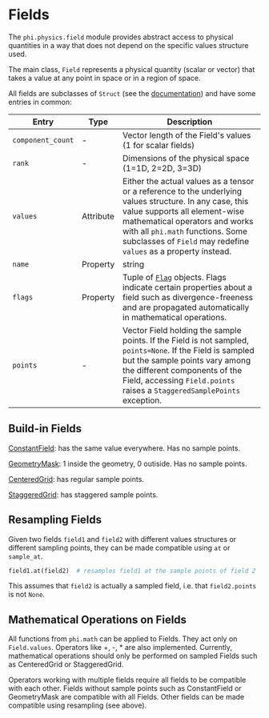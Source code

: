 # Fields

The `phi.physics.field` module provides abstract access to physical quantities in a way that does not depend on the specific values structure used.

The main class, `Field` represents a physical quantity (scalar or vector) that takes a value at any point in space or in a region of space.

All fields are subclasses of `Struct` (see the [documentation](Structs.ipynb)) and have some entries in common:

| Entry             | Type                 | Description                                                                                                                                                                                                                                                                 |
|-------------------|----------------------|-----------------------------------------------------------------------------------------------------------------------------------------------------------------------------------------------------------------------------------------------------------------------------|
| `component_count` | -                    | Vector length of the Field's values (1 for scalar fields)                                                                                                                                                                                                                   |
| `rank`            | -                    | Dimensions of the physical space (1=1D, 2=2D, 3=3D)                                                                                                                                                                                                                         |
| `values`            | Attribute | Either the actual values as a tensor or a reference to the underlying values structure. In any case, this value supports all element-wise mathematical operators and works with all `phi.math` functions. Some subclasses of `Field` may redefine `values` as a property instead. |
| `name`            | Property             | string                                                                                                                                                                                                                                                                      |
| `flags`           | Property             | Tuple of [`Flag`](../phi/field/_flag.py) objects. Flags indicate certain properties about a field such as divergence-freeness and are propagated automatically in mathematical operations.                                                                                   |
| `points`          | -                    | Vector Field holding the sample points. If the Field is not sampled, `points=None`. If the Field is sampled but the sample points vary among the different components of the Field, accessing `Field.points` raises a `StaggeredSamplePoints` exception.                    |


## Build-in Fields

[ConstantField](../phi/field/_constant.py): has the same value everywhere.
Has no sample points.

[GeometryMask](../phi/field/_mask.py): 1 inside the geometry, 0 outiside.
Has no sample points.

[CenteredGrid](../phi/field/_grid.py): has regular sample points.

[StaggeredGrid](../phi/field/_grid.py): has staggered sample points.


## Resampling Fields

Given two fields `field1` and `field2` with different values structures or different sampling points, they can be made compatible using `at` or `sample_at`.

```python
field1.at(field2)  # resamples field1 at the sample points of field 2
```

This assumes that `field2` is actually a sampled field, i.e. that `field2.points` is not `None`.


## Mathematical Operations on Fields

All functions from `phi.math` can be applied to Fields. They act only on `Field.values`.
Operators like +, -, * are also implemented.
Currently, mathematical operations should only be performed on sampled Fields such as CenteredGrid or StaggeredGrid.

Operators working with multiple fields require all fields to be compatible with each other.
Fields without sample points such as ConstantField or GeometryMask are compatible with all Fields.
Other fields can be made compatible using resampling (see above).